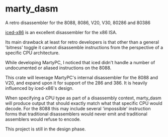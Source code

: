 # marty_dasm
A retro disassembler for the 8088, 8086, V20, V30, 80286 and 80386

[iced-x86](https://github.com/icedland/iced) is an excellent disassembler for the x86 ISA.

Its main drawback at least for retro developers is that other than a general 'bitness' toggle it cannot disassemble instructions from the perspective of a specific CPU architecture.

While developing MartyPC, I noticed that iced didn't handle a number of undocumented or aliased instructions on the 8088. 

This crate will leverage MartyPC's internal disassembler for the 8088 and V20, and expand upon it for support of the 286 and 386. It is heavily influenced by iced-x86's design.

When specifying a CPU type as part of a disassembly context, marty_dasm will produce output that should exactly match what that specific CPU would decode. For the 8088 this may include several 'impossible' instruction forms that traditional disassemblers would never emit and traditional assemblers would refuse to encode.

This project is still in the design phase.

